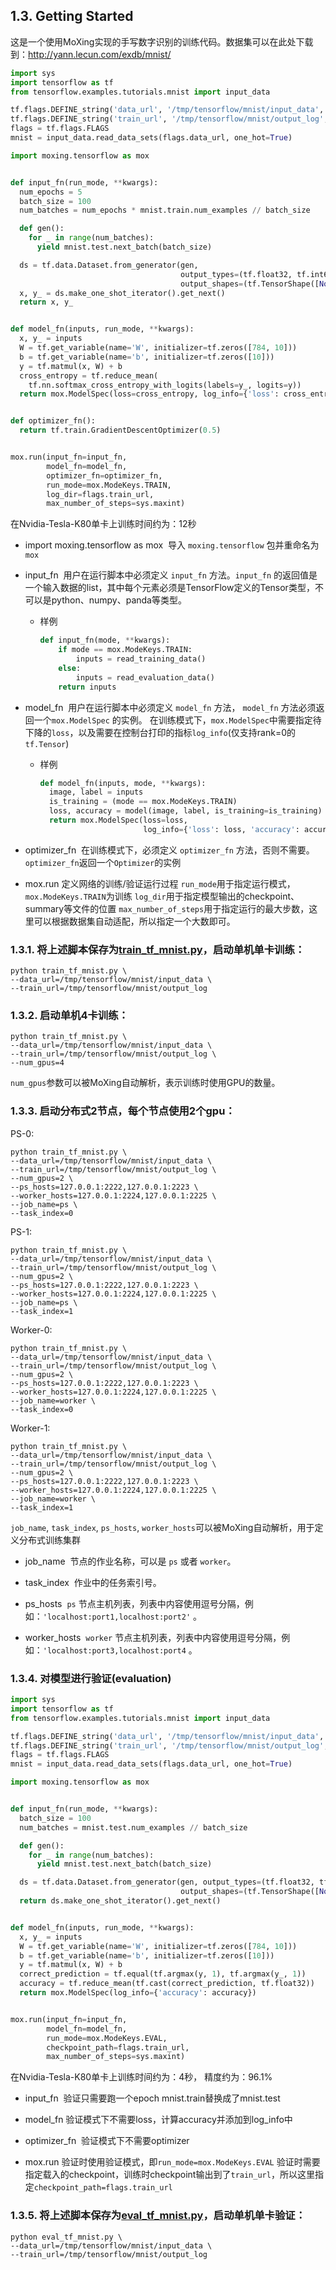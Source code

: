 ## 1.3. Getting Started

这是一个使用MoXing实现的手写数字识别的训练代码。数据集可以在此处下载到：http://yann.lecun.com/exdb/mnist/

```python
import sys
import tensorflow as tf
from tensorflow.examples.tutorials.mnist import input_data

tf.flags.DEFINE_string('data_url', '/tmp/tensorflow/mnist/input_data', 'Directory for storing input data')
tf.flags.DEFINE_string('train_url', '/tmp/tensorflow/mnist/output_log', 'Directory for output logs')
flags = tf.flags.FLAGS
mnist = input_data.read_data_sets(flags.data_url, one_hot=True)

import moxing.tensorflow as mox


def input_fn(run_mode, **kwargs):
  num_epochs = 5
  batch_size = 100
  num_batches = num_epochs * mnist.train.num_examples // batch_size

  def gen():
    for _ in range(num_batches):
      yield mnist.test.next_batch(batch_size)

  ds = tf.data.Dataset.from_generator(gen,
                                      output_types=(tf.float32, tf.int64),
                                      output_shapes=(tf.TensorShape([None, 784]), tf.TensorShape([None, 10])))
  x, y_ = ds.make_one_shot_iterator().get_next()
  return x, y_


def model_fn(inputs, run_mode, **kwargs):
  x, y_ = inputs
  W = tf.get_variable(name='W', initializer=tf.zeros([784, 10]))
  b = tf.get_variable(name='b', initializer=tf.zeros([10]))
  y = tf.matmul(x, W) + b
  cross_entropy = tf.reduce_mean(
    tf.nn.softmax_cross_entropy_with_logits(labels=y_, logits=y))
  return mox.ModelSpec(loss=cross_entropy, log_info={'loss': cross_entropy})


def optimizer_fn():
  return tf.train.GradientDescentOptimizer(0.5)


mox.run(input_fn=input_fn,
        model_fn=model_fn,
        optimizer_fn=optimizer_fn,
        run_mode=mox.ModeKeys.TRAIN,
        log_dir=flags.train_url,
        max_number_of_steps=sys.maxint)

```

在Nvidia-Tesla-K80单卡上训练时间约为：12秒


- import moxing.tensorflow as mox
  ​        导入 `moxing.tensorflow` 包并重命名为 `mox`

- input_fn
  ​        用户在运行脚本中必须定义 `input_fn` 方法。`input_fn` 的返回值是一个输入数据的list，其中每个元素必须是TensorFlow定义的Tensor类型，不可以是python、numpy、panda等类型。

  - 样例

      ```python
      def input_fn(mode, **kwargs): 
          if mode == mox.ModeKeys.TRAIN: 
              inputs = read_training_data() 
          else: 
              inputs = read_evaluation_data() 
          return inputs
      ```

- model_fn
    ​    用户在运行脚本中必须定义 `model_fn` 方法， `model_fn` 方法必须返回一个`mox.ModelSpec` 的实例。
        在训练模式下，`mox.ModelSpec`中需要指定待下降的`loss`，以及需要在控制台打印的指标`log_info`(仅支持rank=0的`tf.Tensor`)

    - 样例

        ```python
        def model_fn(inputs, mode, **kwargs):
          image, label = inputs
          is_training = (mode == mox.ModeKeys.TRAIN)
          loss, accuracy = model(image, label, is_training=is_training)
          return mox.ModelSpec(loss=loss,
                               log_info={'loss': loss, 'accuracy': accuracy})
        ```

- optimizer_fn
    ​    在训练模式下，必须定义 `optimizer_fn` 方法，否则不需要。`optimizer_fn`返回一个`Optimizer`的实例

- mox.run
        定义网络的训练/验证运行过程
        `run_mode`用于指定运行模式，`mox.ModeKeys.TRAIN`为训练
        `log_dir`用于指定模型输出的checkpoint、summary等文件的位置
        `max_number_of_steps`用于指定运行的最大步数，这里可以根据数据集自动适配，所以指定一个大数即可。

### 1.3.1. 将上述脚本保存为[train_tf_mnist.py](scripts/train_tf_mnist.py)，启动单机单卡训练：

```shell
python train_tf_mnist.py \
--data_url=/tmp/tensorflow/mnist/input_data \
--train_url=/tmp/tensorflow/mnist/output_log
```

### 1.3.2. 启动单机4卡训练：

```shell
python train_tf_mnist.py \
--data_url=/tmp/tensorflow/mnist/input_data \
--train_url=/tmp/tensorflow/mnist/output_log \
--num_gpus=4
```

`num_gpus`参数可以被MoXing自动解析，表示训练时使用GPU的数量。

### 1.3.3. 启动分布式2节点，每个节点使用2个gpu：

PS-0:
```shell
python train_tf_mnist.py \
--data_url=/tmp/tensorflow/mnist/input_data \
--train_url=/tmp/tensorflow/mnist/output_log \
--num_gpus=2 \
--ps_hosts=127.0.0.1:2222,127.0.0.1:2223 \
--worker_hosts=127.0.0.1:2224,127.0.0.1:2225 \
--job_name=ps \
--task_index=0
```

PS-1:
```shell
python train_tf_mnist.py \
--data_url=/tmp/tensorflow/mnist/input_data \
--train_url=/tmp/tensorflow/mnist/output_log \
--num_gpus=2 \
--ps_hosts=127.0.0.1:2222,127.0.0.1:2223 \
--worker_hosts=127.0.0.1:2224,127.0.0.1:2225 \
--job_name=ps \
--task_index=1
```

Worker-0:
```shell
python train_tf_mnist.py \
--data_url=/tmp/tensorflow/mnist/input_data \
--train_url=/tmp/tensorflow/mnist/output_log \
--num_gpus=2 \
--ps_hosts=127.0.0.1:2222,127.0.0.1:2223 \
--worker_hosts=127.0.0.1:2224,127.0.0.1:2225 \
--job_name=worker \
--task_index=0
```

Worker-1:
```shell
python train_tf_mnist.py \
--data_url=/tmp/tensorflow/mnist/input_data \
--train_url=/tmp/tensorflow/mnist/output_log \
--num_gpus=2 \
--ps_hosts=127.0.0.1:2222,127.0.0.1:2223 \
--worker_hosts=127.0.0.1:2224,127.0.0.1:2225 \
--job_name=worker \
--task_index=1
```

`job_name`, `task_index`, `ps_hosts`, `worker_hosts`可以被MoXing自动解析，用于定义分布式训练集群

- job_name
    ​    节点的作业名称，可以是 `ps` 或者 `worker`。

- task_index
    ​    作业中的任务索引号。

- ps_hosts
    ​    `ps` 节点主机列表，列表中内容使用逗号分隔，例如：`'localhost:port1,localhost:port2'` 。

- worker_hosts
    ​    `worker` 节点主机列表，列表中内容使用逗号分隔，例如：`'localhost:port3,localhost:port4` 。


### 1.3.4. 对模型进行验证(evaluation)

```python
import sys
import tensorflow as tf
from tensorflow.examples.tutorials.mnist import input_data

tf.flags.DEFINE_string('data_url', '/tmp/tensorflow/mnist/input_data', 'Directory for storing input data')
tf.flags.DEFINE_string('train_url', '/tmp/tensorflow/mnist/output_log', 'Directory for output logs')
flags = tf.flags.FLAGS
mnist = input_data.read_data_sets(flags.data_url, one_hot=True)

import moxing.tensorflow as mox


def input_fn(run_mode, **kwargs):
  batch_size = 100
  num_batches = mnist.test.num_examples // batch_size

  def gen():
    for _ in range(num_batches):
      yield mnist.test.next_batch(batch_size)

  ds = tf.data.Dataset.from_generator(gen, output_types=(tf.float32, tf.int64),
                                      output_shapes=(tf.TensorShape([None, 784]), tf.TensorShape([None, 10])))
  return ds.make_one_shot_iterator().get_next()


def model_fn(inputs, run_mode, **kwargs):
  x, y_ = inputs
  W = tf.get_variable(name='W', initializer=tf.zeros([784, 10]))
  b = tf.get_variable(name='b', initializer=tf.zeros([10]))
  y = tf.matmul(x, W) + b
  correct_prediction = tf.equal(tf.argmax(y, 1), tf.argmax(y_, 1))
  accuracy = tf.reduce_mean(tf.cast(correct_prediction, tf.float32))
  return mox.ModelSpec(log_info={'accuracy': accuracy})


mox.run(input_fn=input_fn,
        model_fn=model_fn,
        run_mode=mox.ModeKeys.EVAL,
        checkpoint_path=flags.train_url,
        max_number_of_steps=sys.maxint)

```

在Nvidia-Tesla-K80单卡上训练时间约为：4秒， 精度约为：96.1%

- input_fn
  ​      验证只需要跑一个epoch
        mnist.train替换成了mnist.test

- model_fn
    ​    验证模式下不需要loss，计算accuracy并添加到log_info中

- optimizer_fn
    ​    验证模式下不需要optimizer

- mox.run
        验证时使用验证模式，即`run_mode=mox.ModeKeys.EVAL`
        验证时需要指定载入的checkpoint，训练时checkpoint输出到了`train_url`，所以这里指定`checkpoint_path=flags.train_url`

### 1.3.5. 将上述脚本保存为[eval_tf_mnist.py](scripts/eval_tf_mnist.py)，启动单机单卡验证：

```shell
python eval_tf_mnist.py \
--data_url=/tmp/tensorflow/mnist/input_data \
--train_url=/tmp/tensorflow/mnist/output_log
```